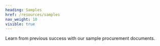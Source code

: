 ```yaml
---
heading: Samples
href: /resources/samples
nav_weight: 10
visible: true
---
```


Learn from previous success with our sample procurement documents.

